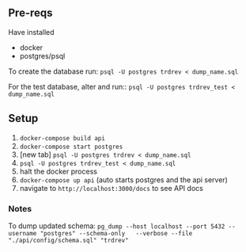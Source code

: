 
## Pre-reqs
Have installed
- docker
- postgres/psql

To create the database run:
`psql -U postgres trdrev < dump_name.sql`

For the test database, alter and run::
`psql -U postgres trdrev_test < dump_name.sql`


## Setup

1. `docker-compose build api`
2. `docker-compose start postgres`
3. [new tab] `psql -U postgres trdrev < dump_name.sql`
4. `psql -U postgres trdrev_test < dump_name.sql`
5. halt the docker process
6. `docker-compose up api` (auto starts postgres and the api server)
7. navigate to `http://localhost:3000/docs` to see API docs


### Notes

To dump updated schema:
`pg_dump --host localhost --port 5432 --username "postgres" --schema-only   --verbose --file "./api/config/schema.sql" "trdrev"`

